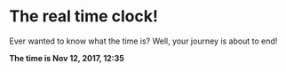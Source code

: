 # The real time clock!

Ever wanted to know what the time is? Well, your journey is about to end!

**The time is Nov 12, 2017, 12:35**